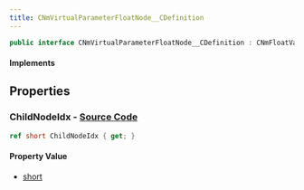 ```yaml
---
title: CNmVirtualParameterFloatNode__CDefinition
---
```


```csharp
public interface CNmVirtualParameterFloatNode__CDefinition : CNmFloatValueNode__CDefinition, CNmValueNode__CDefinition, CNmGraphNode__CDefinition, ISchemaClass<CNmGraphNode__CDefinition>, ISchemaClass<CNmValueNode__CDefinition>, ISchemaClass<CNmFloatValueNode__CDefinition>, ISchemaClass<CNmVirtualParameterFloatNode__CDefinition>, ISchemaField, ISchemaClass, INativeHandle
```

#### Implements

## Properties

### **ChildNodeIdx** - [Source Code](https://github.com/swiftly-solution/swiftlys2/blob/main/managed/src/SwiftlyS2.Generated/Schemas/Interfaces/CNmVirtualParameterFloatNode__CDefinition.cs#L16)

```csharp
ref short ChildNodeIdx { get; }
```

#### Property Value

- [short](https://learn.microsoft.com/dotnet/api/system.int16)

